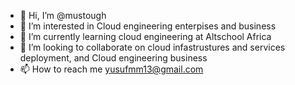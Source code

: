 - 👋 Hi, I’m @mustough
- 👀 I’m interested in Cloud engineering enterpises and business
- 🌱 I’m currently learning cloud engineering at Altschool Africa
- 💞️ I’m looking to collaborate on cloud infastrustures and services deployment, and Cloud engineering business 
- 📫 How to reach me  yusufmm13@gmail.com

<!---
mustough/mustough is a ✨ special ✨ repository because its `README.md` (this file) appears on your GitHub profile.
You can click the Preview link to take a look at your changes.
--->
